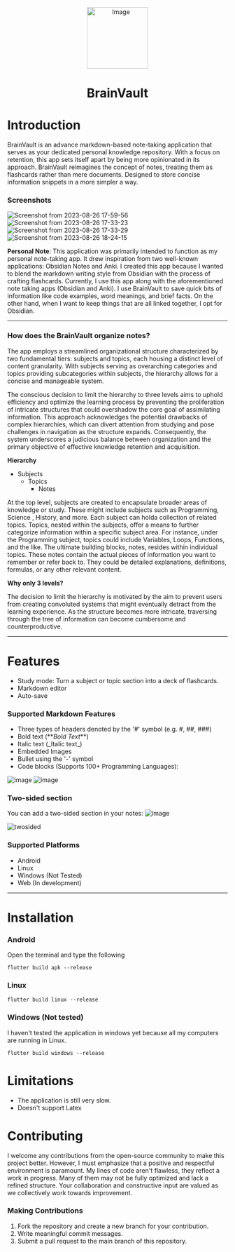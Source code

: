<div align="center">
  <img src="https://github.com/JohnEsleyer/BrainVault/assets/66754038/46ce5349-ba5c-4617-91c7-1671c0b67aff" alt="Image" width="140"/>
</div>

<p align="center">
<h1 align="center">BrainVault</h1>
</p>

#  Introduction
BrainVault is an advance markdown-based note-taking application that serves as your dedicated personal knowledge repository. With a focus on retention, this app sets itself apart by being more opinionated in its approach. BrainVault reimagines the concept of notes, treating them as flashcards rather than mere documents. Designed to store concise information snippets in a more simpler a way.

### Screenshots

![Screenshot from 2023-08-26 17-59-56](https://github.com/JohnEsleyer/BrainVault/assets/66754038/9343fb62-1b0a-4460-bb66-82b50b01f3c3)
![Screenshot from 2023-08-26 17-33-23](https://github.com/JohnEsleyer/BrainVault/assets/66754038/a3d184f7-be47-428c-b343-619722cfe346)![Screenshot from 2023-08-26 17-33-29](https://github.com/JohnEsleyer/BrainVault/assets/66754038/64d8a4ec-eba8-432f-8f40-1e51c641ca8e)
![Screenshot from 2023-08-26 18-24-15](https://github.com/JohnEsleyer/BrainVault/assets/66754038/ffba4154-247b-48b7-9c83-9484b1d7be8e)


**Personal Note**: This application was primarily intended to function as my personal note-taking app. It drew inspiration from two well-known applications: Obsidian Notes and Anki. I created this app because I wanted to blend the markdown writing style from Obsidian with the process of crafting flashcards. Currently, I use this app along with the aforementioned note taking apps (Obsidian and Anki). I use BrainVault to save quick bits of information like code examples, word meanings, and brief facts. On the other hand, when I want to keep things that are all linked together, I opt for Obsidian.

---
### How does the BrainVault organize notes?
The app employs a streamlined organizational structure characterized by two fundamental tiers: subjects and topics, each housing a distinct level of content granularity. With subjects serving as overarching categories and topics providing subcategories within subjects, the hierarchy allows for a concise and manageable system. 

The conscious decision to limit the hierarchy to three levels aims to uphold efficiency and optimize the learning process by preventing the proliferation of intricate structures that could overshadow the core goal of assimilating information. This approach acknowledges the potential drawbacks of complex hierarchies, which can divert attention from studying and pose challenges in navigation as the structure expands. Consequently, the system underscores a judicious balance between organization and the primary objective of effective knowledge retention and acquisition.

**Hierarchy**
- Subjects
  - Topics
    - Notes

At the top level, subjects are created to encapsulate broader areas of knowledge or study. These might include subjects such as Programming, Science , History, and more. Each subject can holda  collection of related topics.
Topics, nested within the subjects, offer a means to further categorize information within a specific subject area. For instance, under the Programming subject, topics could include Variables, Loops, Functions, and the like.
The ultimate building blocks, notes, resides within individual topics. These notes contain the actual pieces of information you want to remember or refer back to. They could be detailed explanations, definitions, formulas, or any other relevant content.

**Why only 3 levels?**

The decision to limit the hierarchy is motivated by the aim to prevent users from creating convoluted systems that might eventually detract from the learning experience. As the structure becomes more intricate, traversing through the tree of information can become cumbersome and counterproductive.

---
# Features
- Study mode: Turn a subject or topic section into a deck of flashcards.
- Markdown editor
- Auto-save

 ### Supported Markdown Features
- Three types of headers denoted by the '#' symbol (e.g. #, ##, ###)
- Bold text (\*\**Bold Text***)
- Italic text (\_Italic text_)
- Embedded Images
- Bullet using the '-' symbol
- Code blocks (Supports 100+ Programming Languages):

![image](https://github.com/JohnEsleyer/BrainVault/assets/66754038/f85e6dae-5a22-402d-93a7-0758514f04f5)
![image](https://github.com/JohnEsleyer/BrainVault/assets/66754038/cf273f76-8697-464f-8be5-d1d8e309753f)

### Two-sided section
You can add a two-sided section in your notes:
![image](https://github.com/JohnEsleyer/BrainVault/assets/66754038/c7113ec1-949f-41e3-b230-38d8225d5e78)

![twosided](https://github.com/JohnEsleyer/BrainVault/assets/66754038/2510b10b-d3c1-4055-9b1b-2e89ec6f9e8e)

### Supported Platforms
- Android
- Linux
- Windows (Not Tested)
- Web (In development)

---
# Installation
### Android
Open the terminal and type the following
```
flutter build apk --release
```
### Linux
```
flutter build linux --release
```
### Windows (Not tested)
I haven't tested the application in windows yet because all my computers are running in Linux.
```
flutter build windows --release
```

# Limitations
- The application is still very slow.
- Doesn't support Latex 

# Contributing
I welcome any contributions from the open-source community to make this project better. However, I must emphasize that a positive and respectful environment is paramount.  My lines of code aren't flawless, they reflect a work in progress. Many of them may not be fully optimized and lack a refined structure. Your collaboration and constructive input are valued as we collectively work towards improvement.

### Making Contributions
1. Fork the repository and create a new branch for your contribution.
2. Write meaningful commit messages.
3. Submit a pull request to the main branch of this repository.

